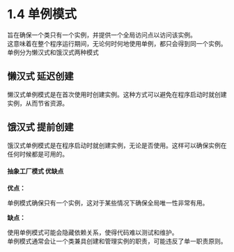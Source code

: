 # 1.4 单例模式
旨在确保一个类只有一个实例，并提供一个全局访问点以访问该实例。  
这意味着在整个程序运行期间，无论何时何地使用单例，都只会得到同一个实例。
单例分为懒汉式和饿汉式两种模式

## 懒汉式 延迟创建
懒汉式单例模式是在首次使用时创建实例。这种方式可以避免在程序启动时就创建实例，从而节省资源。

## 饿汉式 提前创建
饿汉式单例模式是在程序启动时就创建实例，无论是否使用。这样可以确保实例在任何时候都是可用的。

#### 抽象工厂模式 优缺点

**优点：**

单例模式确保只有一个实例，这对于某些情况下确保全局唯一性非常有用。

**缺点：**

使用单例模式可能会隐藏依赖关系，使得代码难以测试和维护。  
单例模式通常会让一个类兼具创建和管理实例的职责，可能违反了单一职责原则。


